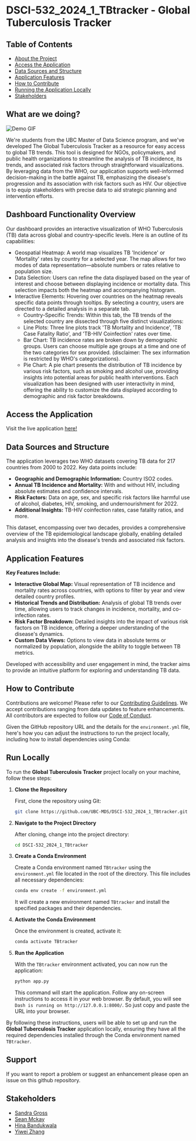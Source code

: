 # DSCI-532_2024_1_TBtracker - Global Tuberculosis Tracker

## Table of Contents

- [About the Project](#about-the-project)
- [Access the Application](#access-the-application)
- [Data Sources and Structure](#data-sources-and-structure)
- [Application Features](#application-features)
- [How to Contribute](#how-to-contribute)
- [Running the Application Locally](#run-locally)
- [Stakeholders](#stakeholders)

## What are we doing?

![Demo GIF](https://github.com/UBC-MDS/DSCI-532_2024_1_TBtracker/blob/main/img/demo.gif?raw=true)

We're students from the UBC Master of Data Science program, and we've developed The Global Tuberculosis Tracker as a resource for easy access to global TB trends. This tool is designed for NGOs, policymakers, and public health organizations to streamline the analysis of TB incidence, its trends, and associated risk factors through straightforward visualizations. By leveraging data from the WHO, our application supports well-informed decision-making in the battle against TB, emphasizing the disease's progression and its association with risk factors such as HIV. Our objective is to equip stakeholders with precise data to aid strategic planning and intervention efforts.


## Dashboard Functionality Overview

Our dashboard provides an interactive visualization of WHO Tuberculosis (TB) data across global and country-specific levels. Here is an outline of its capabilities:
- Geospatial Heatmap: A world map visualizes TB 'Incidence' or 'Mortality' rates by country for a selected year. The map allows for two modes of data representation—absolute numbers or rates relative to population size.
- Data Selection: Users can refine the data displayed based on the year of interest and choose between displaying incidence or mortality data. This selection impacts both the heatmap and accompanying histogram.
- Interactive Elements: Hovering over countries on the heatmap reveals specific data points through tooltips. By selecting a country, users are directed to a detailed analysis in a separate tab.
    - Country-Specific Trends: Within this tab, the TB trends of the selected country are dissected through five distinct visualizations:
    - Line Plots: Three line plots track 'TB Mortality and Incidence', 'TB Case Fatality Ratio', and 'TB-HIV Coinfection' rates over time.
    -  Bar Chart: TB incidence rates are broken down by demographic groups. Users can choose multiple age groups at a time and one of the two categories for sex provided. (disclaimer: The sex information is restricted by WHO's categorizations).
    -  Pie Chart: A pie chart presents the distribution of TB incidence by various risk factors, such as smoking and alcohol use, providing insights into potential areas for public health interventions.
Each visualization has been designed with user interactivity in mind, offering the ability to customize the data displayed according to demographic and risk factor breakdowns.

## Access the Application

Visit the live application [here!](https://dsci-532-2024-1-tbtracker.onrender.com/)

## Data Sources and Structure

The application leverages two WHO datasets covering TB data for 217 countries from 2000 to 2022. Key data points include:

- **Geographic and Demographic Information:** Country ISO2 codes.
- **Annual TB Incidence and Mortality:** With and without HIV, including absolute estimates and confidence intervals.
- **Risk Factors:** Data on age, sex, and specific risk factors like harmful use of alcohol, diabetes, HIV, smoking, and undernourishment for 2022.
- **Additional Insights:** TB-HIV coinfection rates, case fatality ratios, and more.

This dataset, encompassing over two decades, provides a comprehensive overview of the TB epidemiological landscape globally, enabling detailed analysis and insights into the disease's trends and associated risk factors.

## Application Features

**Key Features Include:**

- **Interactive Global Map:** Visual representation of TB incidence and mortality rates across countries, with options to filter by year and view detailed country profiles.
- **Historical Trends and Distribution:** Analysis of global TB trends over time, allowing users to track changes in incidence, mortality, and co-infection rates.
- **Risk Factor Breakdown:** Detailed insights into the impact of various risk factors on TB incidence, offering a deeper understanding of the disease's dynamics.
- **Custom Data Views:** Options to view data in absolute terms or normalized by population, alongside the ability to toggle between TB metrics.

Developed with accessibility and user engagement in mind, the tracker aims to provide an intuitive platform for exploring and understanding TB data.

## How to Contribute

Contributions are welcome! Please refer to our [Contributing Guidelines](/CONTRIBUTING.md). We accept contributions ranging from data updates to feature enhancements. All contributors are expected to follow our [Code of Conduct](/CODE_OF_CONDUCT.md).

Given the GitHub repository URL and the details for the `environment.yml` file, here's how you can adjust the instructions to run the project locally, including how to install dependencies using Conda:

## Run Locally

To run the **Global Tuberculosis Tracker** project locally on your machine, follow these steps:

1. **Clone the Repository**

    First, clone the repository using Git:

    ```bash
    git clone https://github.com/UBC-MDS/DSCI-532_2024_1_TBtracker.git
    ```

2. **Navigate to the Project Directory**

    After cloning, change into the project directory:

    ```bash
    cd DSCI-532_2024_1_TBtracker
    ```

3. **Create a Conda Environment**

    Create a Conda environment named `TBtracker` using the `environment.yml` file located in the root of the directory. This file includes all necessary dependencies:

    ```bash
    conda env create -f environment.yml
    ```
    It will create a new environment named `TBtracker` and install the specified packages and their dependencies.

4. **Activate the Conda Environment**

    Once the environment is created, activate it:

    ```bash
    conda activate TBtracker
    ```

5. **Run the Application**

    With the `TBtracker` environment activated, you can now run the application:

    ```bash
    python app.py
    ```

    This command will start the application. Follow any on-screen instructions to access it in your web browser.
    By default, you will see `Dash is running on http://127.0.0.1:8000/`. So just copy and paste the URL into your browser.

By following these instructions, users will be able to set up and run the **Global Tuberculosis Tracker** application locally, ensuring they have all the required dependencies installed through the Conda environment named `TBtracker`.

## Support

If you want to report a problem or suggest an enhancement please open an issue on this github repository.


## Stakeholders
- [Sandra Gross](https://github.com/sandygross)
- [Sean Mckay](https://github.com/sean-m-mckay)
- [Hina Bandukwala](https://github.com/hbandukw)
- [Yiwei Zhang](https://github.com/zywkloo)

